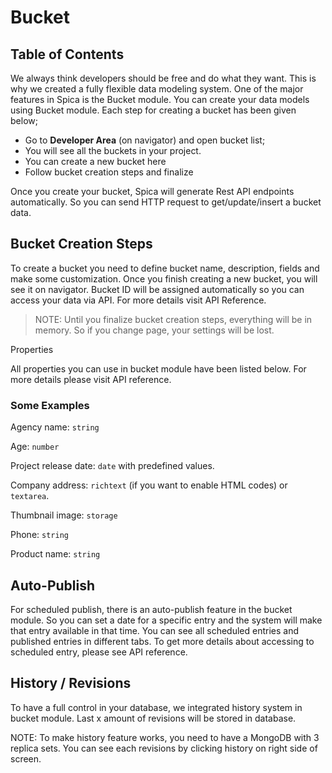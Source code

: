 # Bucket

## Table of Contents

We always think developers should be free and do what they want. This is why we created a fully flexible data modeling system. One of the major features in Spica is the Bucket module. You can create your data models using Bucket module. Each step for creating a bucket has been given below;

- Go to **Developer Area** (on navigator) and open bucket list;
- You will see all the buckets in your project.
- You can create a new bucket here
- Follow bucket creation steps and finalize

Once you create your bucket, Spica will generate Rest API endpoints automatically. So you can send HTTP request to get/update/insert a bucket data.

## Bucket Creation Steps

To create a bucket you need to define bucket name, description, fields and make some customization. Once you finish creating a new bucket, you will see it on navigator. Bucket ID will be assigned automatically so you can access your data via API. For more details visit API Reference.

> NOTE: Until you finalize bucket creation steps, everything will be in memory. So if you change page, your settings will be lost.

Properties

All properties you can use in bucket module have been listed below. For more details please visit API reference.

### Some Examples

Agency name: `string`

Age: `number`

Project release date: `date` with predefined values.

Company address: `richtext` (if you want to enable HTML codes) or `textarea`.

Thumbnail image: `storage`

Phone: `string`

Product name: `string`

## Auto-Publish

For scheduled publish, there is an auto-publish feature in the bucket module. So you can set a date for a specific entry and the system will make that entry available in that time. You can see all scheduled entries and published entries in different tabs. To get more details about accessing to scheduled entry, please see API reference.

## History / Revisions

To have a full control in your database, we integrated history system in bucket module. Last x amount of revisions will be stored in database.

NOTE: To make history feature works, you need to have a MongoDB with 3 replica sets.
You can see each revisions by clicking history on right side of screen.
